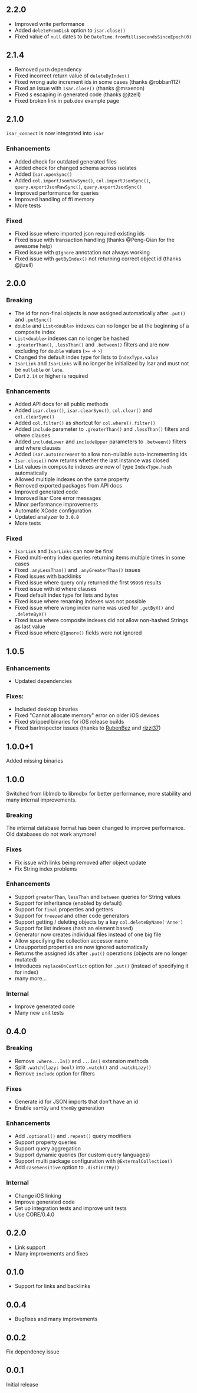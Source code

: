 ## 2.2.0
- Improved write performance
- Added `deleteFromDisk` option to `isar.close()`
- Fixed value of `null` dates to be `DateTime.fromMillisecondsSinceEpoch(0)`

## 2.1.4

- Removed `path` dependency
- Fixed incorrect return value of `deleteByIndex()`
- Fixed wrong auto increment ids in some cases (thanks @robban112)
- Fixed an issue with `Isar.close()` (thanks @msxenon)
- Fixed `$` escaping in generated code (thanks @jtzell)
- Fixed broken link in pub.dev example page

## 2.1.0
`isar_connect` is now integrated into `isar`

### Enhancements
- Added check for outdated generated files
- Added check for changed schema across isolates
- Added `Isar.openSync()`
- Added `col.importJsonRawSync()`, `col.importJsonSync()`, `query.exportJsonRawSync()`, `query.exportJsonSync()`
- Improved performance for queries
- Improved handling of ffi memory
- More tests

### Fixed
- Fixed issue where imported json required existing ids
- Fixed issue with transaction handling (thanks @Peng-Qian for the awesome help)
- Fixed issue with `@Ignore` annotation not always working
- Fixed issue with `getByIndex()` not returning correct object id (thanks @jtzell)

## 2.0.0

### Breaking
- The id for non-final objects is now assigned automatically after `.put()` and `.putSync()`
- `double` and `List<double>` indexes can no longer be at the beginning of a composite index
- `List<double>` indexes can no longer be hashed
- `.greaterThan()`, `.lessThan()` and `.between()` filters and are now excluding for `double` values (`>=` -> `>`)
- Changed the default index type for lists to `IndexType.value`
- `IsarLink` and `IsarLinks` will no longer be initialized by Isar and must not be `nullable` or `late`.
- Dart `2.14` or higher is required

### Enhancements
- Added API docs for all public methods
- Added `isar.clear()`, `isar.clearSync()`, `col.clear()` and `col.clearSync()`
- Added `col.filter()` as shortcut for `col.where().filter()`
- Added `include` parameter to `.greaterThan()` and `.lessThan()` filters and where clauses
- Added `includeLower` and `includeUpper` parameters to `.between()` filters and where clauses
- Added `Isar.autoIncrement` to allow non-nullable auto-incrementing ids
- `Isar.close()` now returns whether the last instance was closed
- List values in composite indexes are now of type `IndexType.hash` automatically
- Allowed multiple indexes on the same property
- Removed exported packages from API docs
- Improved generated code
- Imoroved Isar Core error messages
- Minor performance improvements
- Automatic XCode configuration
- Updated analyzer to `3.0.0`
- More tests

### Fixed
- `IsarLink` and `IsarLinks` can now be final
- Fixed multi-entry index queries returning items multiple times in some cases
- Fixed `.anyLessThan()` and `.anyGreaterThan()` issues
- Fixed issues with backlinks
- Fixed issue where query only returned the first `99999` results
- Fixed issue with id where clauses
- Fixed default index type for lists and bytes
- Fixed issue where renaming indexes was not possible
- Fixed issue where wrong index name was used for `.getByX()` and `.deleteByX()`
- Fixed issue where composite indexes did not allow non-hashed Strings as last value
- Fixed issue where `@Ignore()` fields were not ignored

## 1.0.5

### Enhancements
- Updated dependencies

### Fixes:
- Included desktop binaries
- Fixed "Cannot allocate memory" error on older iOS devices
- Fixed stripped binaries for iOS release builds
- Fixed IsarInspector issues (thanks to [RubenBez](https://github.com/RubenBez) and [rizzi37](https://github.com/rizzi37))

## 1.0.0+1

Added missing binaries

## 1.0.0

Switched from liblmdb to libmdbx for better performance, more stability and many internal improvements.

### Breaking
The internal database format has been changed to improve performance. Old databases do not work anymore!

### Fixes
- Fix issue with links being removed after object update
- Fix String index problems

### Enhancements
- Support `greaterThan`, `lessThan` and `between` queries for String values
- Support for inheritance (enabled by default)
- Support for `final` properties and getters
- Support for `freezed` and other code generators
- Support getting / deleting objects by a key `col.deleteByName('Anne')`
- Support for list indexes (hash an element based)
- Generator now creates individual files instead of one big file
- Allow specifying the collection accessor name
- Unsupported properties are now ignored automatically
- Returns the assigned ids after `.put()` operations (objects are no longer mutated)
- Introduces `replaceOnConflict` option for `.put()` (instead of specifying it for index)
- many more...

### Internal
- Improve generated code
- Many new unit tests

## 0.4.0

### Breaking
- Remove `.where...In()` and `...In()` extension methods
- Split `.watch(lazy: bool)` into `.watch()` and `.watchLazy()`
- Remove `include` option for filters

### Fixes
- Generate id for JSON imports that don't have an id
- Enable `sortBy` and `thenBy` generation

### Enhancements
- Add `.optional()` and `.repeat()` query modifiers
- Support property queries
- Support query aggregation
- Support dynamic queries (for custom query languages)
- Support multi package configuration with `@ExternalCollection()`
- Add `caseSensitive` option to `.distinctBy()`

### Internal
- Change iOS linking
- Improve generated code
- Set up integration tests and improve unit tests
- Use CORE/0.4.0

## 0.2.0
- Link support
- Many improvements and fixes

## 0.1.0
- Support for links and backlinks

## 0.0.4
- Bugfixes and many improvements

## 0.0.2
Fix dependency issue

## 0.0.1
Initial release